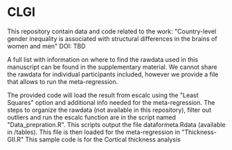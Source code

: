 # CLGI

This repository contain data and code related to the work:
"Country-level gender inequality is associated with structural differences in the brains of women and men"
DOI: TBD

A full list with information on where to find the rawdata used in this manuscript can be found in the supplementary material. We cannot share the rawdata for individual participants included, however we provide a file that allows to run the meta-regression.

The provided code will load the result from escalc using the "Least Squares" option and additional info needed for the meta-regression. 
The steps to organize the rawdata (not available in this repository), filter out outliers and run the escalc function are in the script named "Data_prepration.R". This scripts output the file dataformeta.Rdata (available in /tables).
This file is then loaded for the meta-regression in "Thickness-GII.R"
This sample code is for the Cortical thickness analysis



  
